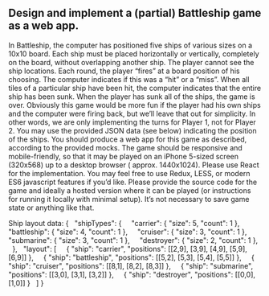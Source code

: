 ## Design and implement a (partial) Battleship game as a web app.

In Battleship, the computer has positioned five ships of various sizes on a 10x10 board.
Each ship must be placed horizontally or vertically, completely on the board, without overlapping another ship.
The player cannot see the ship locations. Each round, the player “fires” at a board position of his choosing.
The computer indicates if this was a “hit” or a “miss”. When all tiles of a particular ship have been hit,
the computer indicates that the entire ship has been sunk. When the player has sunk all of the ships, the game is over.
Obviously this game would be more fun if the player had his own ships and the computer were firing back,
but we’ll leave that out for simplicity. In other words, we are only implementing the turns for Player 1, not for Player 2.
You may use the provided JSON data (see below) indicating the position of the ships. You should produce a web app
for this game as described, according to the provided mocks. The game should be responsive and mobile-friendly,
so that it may be played on an iPhone 5-sized screen (320x568) up to a desktop browser ( approx. 1440x1024).
Please use React for the implementation. You may feel free to use Redux, LESS, or modern ES6 javascript features if you’d like.
Please provide the source code for the game and ideally a hosted version where it can be played (or instructions
for running it locally with minimal setup). It’s not necessary to save game state or anything like that.

Ship layout data:
{
  "shipTypes": {
    "carrier": { "size": 5, "count": 1 },
    "battleship": { "size": 4, "count": 1 },
    "cruiser": { "size": 3, "count": 1 },
    "submarine": { "size": 3, "count": 1 },
    "destroyer": { "size": 2, "count": 1 },
  },
  "layout": [
    { "ship": "carrier", "positions": [[2,9], [3,9], [4,9], [5,9], [6,9]] },
    { "ship": "battleship", "positions": [[5,2], [5,3], [5,4], [5,5]] },
    { "ship": "cruiser", "positions": [[8,1], [8,2], [8,3]] },
    { "ship": "submarine", "positions": [[3,0], [3,1], [3,2]] },
    { "ship": "destroyer", "positions": [[0,0], [1,0]] }
  ]
}
